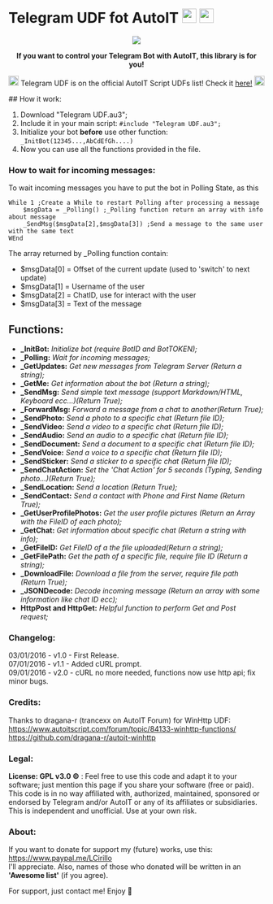 # Telegram UDF fot AutoIT <img src="https://s30.postimg.org/h95ulyoap/telegram_icon.png" width="28"> <img src="https://s27.postimg.org/3oe3w5l4j/autoit_icon.png" width="28">

<p align="center">
  <img src="https://s27.postimg.org/8nstpg3v7/Def_Banner.png"><br>
</p>
<p align="center">
<b>If you want to control your Telegram Bot with AutoIT, this library is for you!</b><br>
</p>
<p align="center">
  <img src="http://icons.iconarchive.com/icons/paomedia/small-n-flat/1024/star-icon.png" width="20">
  Telegram UDF is on the official AutoIT Script UDFs list! Check it <a href="https://www.autoitscript.com/wiki/User_Defined_Functions#Social_Media_and_other_Website_API">here!</a></b>
  <img src="http://icons.iconarchive.com/icons/paomedia/small-n-flat/1024/star-icon.png" width="20">
 </p>
## How it work:

1. Download "Telegram UDF.au3";
2. Include it in your main script: `#include "Telegram UDF.au3";`
3. Initialize your bot **before** use other function: `_InitBot(12345...,AbCdEfGh....)`
4. Now you can use all the functions provided in the file.

### How to wait for incoming messages:

To wait incoming messages you have to put the bot in Polling State, as this

```autoit
While 1 ;Create a While to restart Polling after processing a message
	$msgData = _Polling() ;_Polling function return an array with info about message
	_SendMsg($msgData[2],$msgData[3]) ;Send a message to the same user with the same text
WEnd
```

The array returned by _Polling function contain:
*	$msgData[0] = Offset of the current update (used to 'switch' to next update)
*	$msgData[1] = Username of the user
*	$msgData[2] = ChatID, use for interact with the user
*	$msgData[3] = Text of the message
	
## Functions:
* **_InitBot:** _Initialize bot (require BotID and BotTOKEN);_
* **_Polling:** _Wait for incoming messages;_
* **_GetUpdates:** _Get new messages from Telegram Server (Return a string);_
* **_GetMe:** _Get information about the bot (Return a string);_
* **_SendMsg:** _Send simple text message (support Markdown/HTML, Keyboard ecc...)(Return True);_
* **_ForwardMsg:** _Forward a message from a chat to another(Return True);_
* **_SendPhoto:** _Send a photo to a specific chat (Return file ID);_
* **_SendVideo:** _Send a video to a specific chat (Return file ID);_
* **_SendAudio:** _Send an audio to a specific chat (Return file ID);_
* **_SendDocument:** _Send a document to a specific chat (Return file ID);_
* **_SendVoice:** _Send a voice to a specific chat (Return file ID);_
* **_SendSticker:** _Send a sticker to a specific chat (Return file ID);_
* **_SendChatAction:** _Set the 'Chat Action' for 5 seconds (Typing, Sending photo...)(Return True);_
* **_SendLocation:** _Send a location (Return True);_
* **_SendContact:** _Send a contact with Phone and First Name (Return True);_
* **_GetUserProfilePhotos:** _Get the user profile pictures (Return an Array with the FileID of each photo);_
* **_GetChat:** _Get information about specific chat (Return a string with info);_
* **_GetFileID:** _Get FileID of a the file uploaded(Return a string);_
* **_GetFilePath:** _Get the path of a specific file, require file ID (Return a string);_
* **_DownloadFile:** _Download a file from the server, require file path (Return True);_
* **_JSONDecode:** _Decode incoming message (Return an array with some information like chat ID ecc);_
* **HttpPost and HttpGet:** _Helpful function to perform Get and Post request;_

### Changelog:
03/01/2016 - v1.0 - First Release.  
07/01/2016 - v1.1 - Added cURL prompt.  
09/01/2016 - v2.0 - cURL no more needed, functions now use http api; fix minor bugs.

### Credits:
Thanks to dragana-r (trancexx on AutoIT Forum) for WinHttp UDF:  
	https://www.autoitscript.com/forum/topic/84133-winhttp-functions/  
	https://github.com/dragana-r/autoit-winhttp

### Legal:
**License: GPL v3.0 ©** : Feel free to use this code and adapt it to your software; just mention this page if you share your software (free or paid).  
This code is in no way affiliated with, authorized, maintained, sponsored or endorsed by Telegram and/or AutoIT or any of its affiliates or subsidiaries. This is independent and unofficial. Use at your own risk.

### About:
If you want to donate for support my (future) works, use this: https://www.paypal.me/LCirillo  
I'll appreciate. Also, names of those who donated will be written in an **'Awesome list'** (if you agree).

For support, just contact me! Enjoy 🎉
